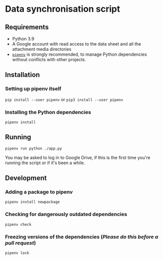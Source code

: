# Data synchronisation script

## Requirements

* Python 3.9
* A Google account with read access to the data sheet and all the attachment media directories
* [`pipenv`](https://docs.pipenv.org/en/latest/) is strongly recommended, to manage Python dependencies without conflicts with other projects.

## Installation

### Setting up pipenv itself

`pip install --user pipenv` or `pip3 install --user pipenv`

### Installing the Python dependencies

`pipenv install`

## Running

`pipenv run python ./app.py`

You may be asked to log in to Google Drive, if this is the first time you're running the script or if it's been a while.

## Development

### Adding a package to pipenv

`pipenv install newpackage`

### Checking for dangerously outdated dependencies

`pipenv check`

### Freezing versions of the dependencies (*Please do this before a pull request*)

`pipenv lock`
